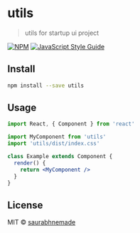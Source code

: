 # utils

> utils for startup ui project

[![NPM](https://img.shields.io/npm/v/utils.svg)](https://www.npmjs.com/package/utils) [![JavaScript Style Guide](https://img.shields.io/badge/code_style-standard-brightgreen.svg)](https://standardjs.com)

## Install

```bash
npm install --save utils
```

## Usage

```jsx
import React, { Component } from 'react'

import MyComponent from 'utils'
import 'utils/dist/index.css'

class Example extends Component {
  render() {
    return <MyComponent />
  }
}
```

## License

MIT © [saurabhnemade](https://github.com/saurabhnemade)

